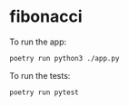 # fibonacci

To run the app:

```bash
poetry run python3 ./app.py
```

To run the tests:

```bash
poetry run pytest
```

